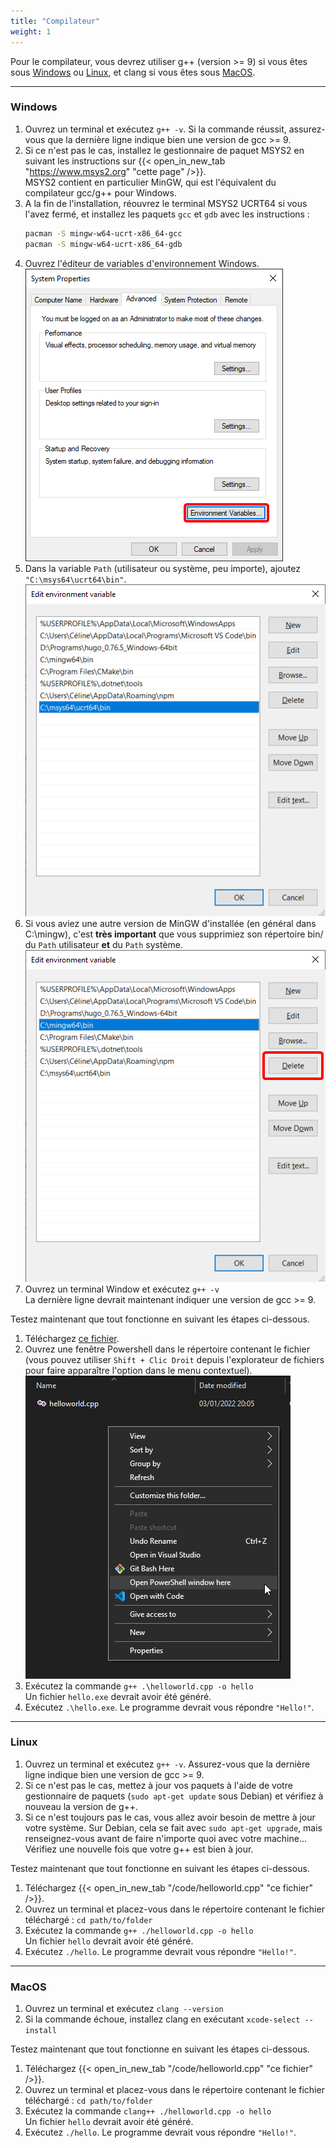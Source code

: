```yaml
---
title: "Compilateur"
weight: 1
---
```


Pour le compilateur, vous devrez utiliser g++ (version >= 9) si vous êtes sous [Windows](#windows) ou [Linux](#linux), et clang si vous êtes sous [MacOS](#macos).

---

### Windows

1. Ouvrez un terminal et exécutez `g++ -v`.
Si la commande réussit, assurez-vous que la dernière ligne indique bien une version de gcc >= 9.
2. Si ce n'est pas le cas, installez le gestionnaire de paquet MSYS2 en suivant les instructions sur {{< open_in_new_tab "https://www.msys2.org" "cette page" />}}.\
MSYS2 contient en particulier MinGW, qui est l'équivalent du compilateur gcc/g++ pour Windows.  
3. A la fin de l'installation, réouvrez le terminal MSYS2 UCRT64 si vous l'avez fermé, et installez les paquets `gcc` et `gdb` avec les instructions :
   ```sh
   pacman -S mingw-w64-ucrt-x86_64-gcc
   pacman -S mingw-w64-ucrt-x86_64-gdb
   ```
4. Ouvrez l'éditeur de variables d'environnement Windows.
![](/images/chapter0/env-var.png)
1. Dans la variable `Path` (utilisateur ou système, peu importe), ajoutez `"C:\msys64\ucrt64\bin"`.
![](images/chapter0/add-path-v2.png)
1. Si vous aviez une autre version de MinGW d'installée (en général dans C:\mingw), c'est **très important** que vous supprimiez son répertoire bin/ du `Path` utilisateur **et** du `Path` système.
![](/images/chapter0/rm-path-v2.png)
1. Ouvrez un terminal Window et exécutez `g++ -v`\
La dernière ligne devrait maintenant indiquer une version de gcc >= 9.

Testez maintenant que tout fonctionne en suivant les étapes ci-dessous.
1. Téléchargez [ce fichier](/chapter0/helloworld.cpp).
2. Ouvrez une fenêtre Powershell dans le répertoire contenant le fichier (vous pouvez utiliser `Shift + Clic Droit` depuis l'explorateur de fichiers pour faire apparaître l'option dans le menu contextuel).
![](/images/chapter0/powershell.png)
3. Exécutez la commande `g++ .\helloworld.cpp -o hello`\
Un fichier `hello.exe` devrait avoir été généré.
4. Exécutez `.\hello.exe`.
Le programme devrait vous répondre `"Hello!"`.

---

### Linux

1. Ouvrez un terminal et exécutez `g++ -v`.
Assurez-vous que la dernière ligne indique bien une version de gcc >= 9.
2. Si ce n'est pas le cas, mettez à jour vos paquets à l'aide de votre gestionnaire de paquets (`sudo apt-get update` sous Debian) et vérifiez à nouveau la version de g++.
3. Si ce n'est toujours pas le cas, vous allez avoir besoin de mettre à jour votre système. Sur Debian, cela se fait avec `sudo apt-get upgrade`, mais renseignez-vous avant de faire n'importe quoi avec votre machine...\
Vérifiez une nouvelle fois que votre g++ est bien à jour.

Testez maintenant que tout fonctionne en suivant les étapes ci-dessous.
1. Téléchargez {{< open_in_new_tab "/code/helloworld.cpp" "ce fichier" />}}.
2. Ouvrez un terminal et placez-vous dans le répertoire contenant le fichier téléchargé : `cd path/to/folder`
3. Exécutez la commande `g++ ./helloworld.cpp -o hello`\
Un fichier `hello` devrait avoir été généré.
4. Exécutez `./hello`.
Le programme devrait vous répondre `"Hello!"`.

---

### MacOS

1. Ouvrez un terminal et exécutez `clang --version`
2. Si la commande échoue, installez clang en exécutant `xcode-select --install`

Testez maintenant que tout fonctionne en suivant les étapes ci-dessous.
1. Téléchargez {{< open_in_new_tab "/code/helloworld.cpp" "ce fichier" />}}.
2. Ouvrez un terminal et placez-vous dans le répertoire contenant le fichier téléchargé : `cd path/to/folder`
3. Exécutez la commande `clang++ ./helloworld.cpp -o hello`\
Un fichier `hello` devrait avoir été généré.
4. Exécutez `./hello`.
Le programme devrait vous répondre `"Hello!"`.
